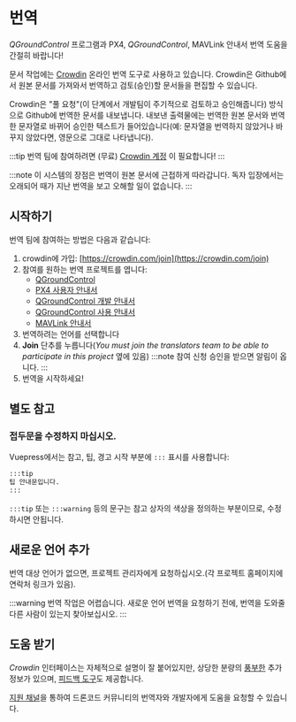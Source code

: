 # 번역

*QGroundControl* 프로그램과 PX4, *QGroundControl*, MAVLink 안내서 번역 도움을 간절히 바랍니다!

문서 작업에는 [Crowdin](https://crowdin.com) 온라인 번역 도구로 사용하고 있습니다. Crowdin은 Github에서 원본 문서를 가져와서 번역하고 검토(승인)할 문서들을  편집할 수 있습니다.

Crowdin은 "풀 요청"(이 단계에서 개발팀이 주기적으로 검토하고 승인해줍니다) 방식으로 Github에 번역한 문서를 내보냅니다. 내보낸 출력물에는 번역한 원본 문서와 번역한 문자열로 바뀌어 승인한 텍스트가 들어있습니다(예: 문자열을 번역하지 않았거나 바꾸지 않았다면, 영문으로 그대로 나타냅니다).

:::tip
번역 팀에 참여하려면 (무료) [Crowdin 계정](https://crowdin.com/join) 이 필요합니다!
:::

:::note
이 시스템의 장점은 번역이 원본 문서에 근접하게 따라갑니다. 독자 입장에서는 오래되어 때가 지난 번역을 보고 오해할 일이 없습니다.
:::


## 시작하기

번역 팀에 참여하는 방법은 다음과 같습니다:
1. crowdin에 가입: [https://crowdin.com/join](https://crowdin.com/join)
1. 참여를 원하는 번역 프로젝트를 엽니다:
   - [QGroundControl](https://crowdin.com/project/qgroundcontrol)
   - [PX4 사용자 안내서](https://crowdin.com/project/px4-user-guide)
   - [QGroundControl 개발 안내서](https://crowdin.com/project/qgroundcontrol-developer-guide)
   - [QGroundControl 사용 안내서](https://crowdin.com/project/qgroundcontrol-user-guide)
   - [MAVLink 안내서](https://crowdin.com/project/mavlink)
1. 번역하려는 언어를 선택합니다
1. **Join** 단추를 누릅니다(*You must join the translators team to be able to participate in this project* 옆에 있음) :::note 참여 신청 승인을 받으면 알림이 옵니다.
:::
1. 번역을 시작하세요!

## 별도 참고

### 접두문을 수정하지 마십시오.

Vuepress에서는 참고, 팁, 경고 시작 부분에 `:::` 표시를 사용합니다:
```html
:::tip
팁 안내문입니다.
:::
```
`:::tip` 또는 `:::warning` 등의 문구는 참고 상자의 색상을 정의하는 부분이므로, 수정하시면 안됩니다.

## 새로운 언어 추가

번역 대상 언어가 없으면, 프로젝트 관리자에게 요청하십시오.(각 프로젝트 홈페이지에 연락처 링크가 있음).

:::warning
번역 작업은 어렵습니다. 새로운 언어 번역을 요청하기 전에, 번역을 도와줄 다른 사람이 있는지 찾아보십시오.
:::


## 도움 받기

*Crowdin* 인터페이스는 자체적으로 설명이 잘 붙어있지만, 상당한 분량의 [풍부한](https://support.crowdin.com/) 추가 정보가 있으며, [피드백 도구](https://crowdin.uservoice.com/forums/31787-collaborative-translation-tool)도 제공합니다.

[지원 채널](../contribute/support.md)을 통하여 드론코드 커뮤니티의 번역자와 개발자에게 도움을 요청할 수 있습니다.
